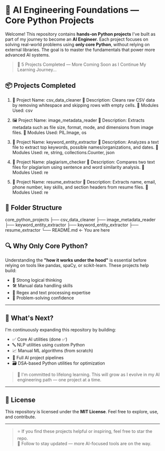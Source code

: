 # 🧠 AI Engineering Foundations — Core Python Projects

Welcome! This repository contains **hands-on Python projects** I've built as part of my journey to become an **AI Engineer**. Each project focuses on solving real-world problems using **only core Python**, without relying on external libraries. The goal is to master the fundamentals that power more advanced AI systems.

> 🚀 5 Projects Completed — More Coming Soon as I Continue My Learning Journey...


## 📦 Projects Completed

1. 🧹 Project Name: csv_data_cleaner
📄 Description: Cleans raw CSV data by removing whitespace and skipping rows with empty cells.
🧰 Modules Used: csv

2. 🖼️ Project Name: image_metadata_reader
📄 Description: Extracts metadata such as file size, format, mode, and dimensions from image files.
🧰 Modules Used: PIL.Image, os

3. 🧠 Project Name: keyword_entity_extractor
📄 Description: Analyzes a text file to extract top keywords, possible names/organizations, and dates.
🧰 Modules Used: re, string, collections.Counter, json

4. 📑 Project Name: plagiarism_checker
📄 Description: Compares two text files for plagiarism using sentence and word similarity analysis.
🧰 Modules Used: re

5. 🧾 Project Name: resume_extractor
📄 Description: Extracts name, email, phone number, key skills, and section headers from resume files.
🧰 Modules Used: re


## 🧩 Folder Structure
core_python_projects 
├── csv_data_cleaner
├── image_metadata_reader 
├── keyword_entity_extractor
├── keyword_entity_extractor
├── resume_extractor
└── README.md ← You are here

## 🔍 Why Only Core Python?

Understanding the **"how it works under the hood"** is essential before relying on tools like pandas, spaCy, or scikit-learn. These projects help build:

- 🧠 Strong logical thinking
- 🛠️ Manual data handling skills
- 📝 Regex and text processing expertise
- 🔁 Problem-solving confidence

---

## 🧭 What's Next?

I'm continuously expanding this repository by building:
- ✅ Core AI utilities (done ✅)
- 🔤 NLP utilities using custom Python
- 📈 Manual ML algorithms (from scratch)
- 🤖 Full AI project pipelines
- 🗃️ DSA-based Python utilities for optimization

> 🌱 I'm committed to lifelong learning. This will grow as I evolve in my AI engineering path — one project at a time.

---

## 📄 License

This repository is licensed under the **MIT License**. Feel free to explore, use, and contribute.

---

> ⭐ If you find these projects helpful or inspiring, feel free to star the repo.  
> 🔄 Follow to stay updated — more AI-focused tools are on the way.


